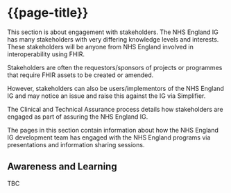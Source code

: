 # {{page-title}}

This section is about engagement with stakeholders. The NHS England IG has many stakeholders with very differing knowledge levels and interests. These stakeholders will be anyone from NHS England involved in interoperability using FHIR. 

Stakeholders are often the requestors/sponsors of projects or programmes that require FHIR assets to be created or amended.

However, stakeholders can also be users/implementors of the NHS England IG and may notice an issue and raise this against the IG via Simplifier.

The Clinical and Technical Assurance process details how stakeholders are engaged as part of assuring the NHS England IG.

The pages in this section contain information about how the NHS England IG development team has engaged with the NHS England programs via presentations and information sharing sessions.

## Awareness and Learning

TBC